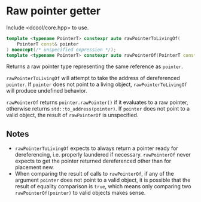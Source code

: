 # Raw pointer getter

Include <dcool/core.hpp> to use.

```cpp
template <typename PointerT> constexpr auto rawPointerToLivingOf(
	PointerT const& pointer
) noexcept(/* unspecified expression */);
template <typename PointerT> constexpr auto rawPointerOf(PointerT const& pointer) noexcept(/* unspecified expression */);
```

Returns a raw pointer type representing the same reference as `pointer`.

`rawPointerToLivingOf` will attempt to take the address of dereferenced `pointer`. If `pointer` does not point to a living object, `rawPointerToLivingOf` will produce undefined behavior.

`rawPointerOf` returns `pointer.rawPointer()` if it evaluates to a raw pointer, otherwise returns `std::to_address(pointer)`. If `pointer` does not point to a valid object, the result of `rawPointerOf` is unspecified.

## Notes

- `rawPointerToLivingOf` expects to always return a pointer ready for dereferencing, i.e. properly laundered if necessary. `rawPointerOf` never expects to get the pointer returned dereferenced other than for placement new.
- When comparing the result of calls to `rawPointerOf`, if any of the argument `pointer` does not point to a valid object, it is possible that the result of equality comparison is `true`, which means only comparing two `rawPointerOf(pointer)` to valid objects makes sense.

